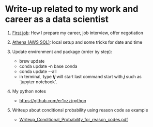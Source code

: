 # Write-up related to my work and career as a data scientist

1. [First job](https://github.com/er1czz/er1czz.github.io/blob/master/blog/writeup/firstjob.md): How I prepare my career, job interview, offer negotiation
2. [Athena (AWS SQL)](https://github.com/er1czz/er1czz.github.io/blob/master/blog/writeup/Athena.md): local setup and some tricks for date and time
3. Update environment and package (order by step): 
    -  brew update
    -  conda update -n base conda    
    -  conda update --all
    -  in terminal, type <b>*!j*</b> will start last command start with <b>*j*</b> such as 'jupyter notebook'.
4. My python notes
    -  https://github.com/er1czz/python

5. Writeup about conditional probability using reason code as example 
    - [Writeup_Conditional_Probability_for_reason_codes.pdf](https://github.com/er1czz/er1czz.github.io/blob/master/blog/writeup/Writeup_Conditional_Probability_for_reason_codes.pdf)
